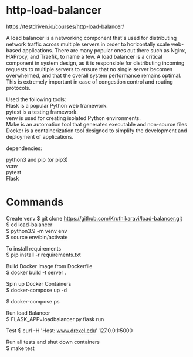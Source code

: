# http-load-balancer
https://testdriven.io/courses/http-load-balancer/

A load balancer is a networking component that's used for distributing network traffic across multiple servers in order to horizontally scale web-based applications. There are many popular ones out there such as Nginx, HAProxy, and Traefik, to name a few. A load balancer is a critical component in system design, as it is responsible for distributing incoming requests to multiple servers to ensure that no single server becomes overwhelmed, and that the overall system performance remains optimal. This is extremely important in case of congestion control and routing protocols. <br />


Used the following tools: <br />
Flask is a popular Python web framework. <br />
pytest is a testing framework. <br />
venv is used for creating isolated Python environments. <br />
Make is an automation tool that generates executable and non-source files <br />
Docker is a containerization tool designed to simplify the development and deployment of applications. <br />

dependencies: <br />

python3 and pip (or pip3) <br />
venv <br />
pytest <br />
Flask <br />

# Commands

Create venv
$ git clone https://github.com/Kruthikaravi/load-balancer.git <br />
$ cd load-balancer <br />
$ python3.9 -m venv env <br />
$ source env/bin/activate <br />

To install requirements <br />
$ pip install -r requirements.txt <br />

Build Docker Image from Dockerfile <br />
$ docker build -t server . <br />

Spin up Docker Containers <br />
$ docker-compose up -d <br />

$ docker-compose ps <br />

Run load Balancer <br />
$ FLASK_APP=loadbalancer.py flask run <br />

Test 
$ curl -H 'Host: www.drexel.edu' 127.0.0.1:5000 <br />

Run all tests and shut down containers <br />
$ make test <br />
